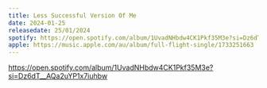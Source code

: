 ```yaml
---
title: Less Successful Version Of Me
date: 2024-01-25
releasedate: 25/01/2024
spotify: https://open.spotify.com/album/1UvadNHbdw4CK1Pkf35M3e?si=Dz6dT__AQa2uYP1x7iuhbw
apple: https://music.apple.com/au/album/full-flight-single/1733251663
---
```


https://open.spotify.com/album/1UvadNHbdw4CK1Pkf35M3e?si=Dz6dT__AQa2uYP1x7iuhbw
